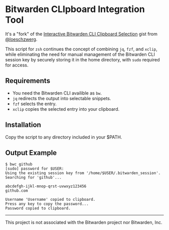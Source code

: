 # Bitwarden CLIpboard Integration Tool

It's a "fork" of the [Interactive Bitwarden CLI Clipboard Selection](https://gist.github.com/loeschzwerg/c2b9d0b50f712a026aa6454af3b58598) gist from [@loeschzwerg](https://github.com/loeschzwerg).

This script for `zsh` continues the concept of combining `jq`, `fzf`, and `xclip`, while eliminating the need for manual management of the Bitwarden CLI session key by securely storing it in the home directory, with `sudo` required for access.

## Requirements

- You need the Bitwarden CLI availible as `bw`.
- `jq` redirects the output into selectable snippets.
- `fzf` selects the entry.
- `xclip` copies the selected entry into your clipboard.

## Installation

Copy the script to any directory included in your $PATH.

## Output Example

```
$ bwc github                     
[sudo] password for $USER: 
Using the existing session key from '/home/$USER/.bitwarden_session'.
Searching for 'github'...

abcdefgh-ijkl-mnop-qrst-uvwxyz123456
github.com

Username 'Username' copied to clipboard.
Press any key to copy the password...
Password copied to clipboard.
```

---

This project is not associated with the Bitwarden project nor Bitwarden, Inc.
